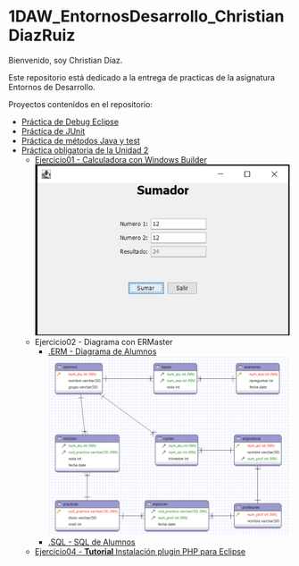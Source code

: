 # 1DAW_EntornosDesarrollo_ChristianDiazRuiz

Bienvenido, soy Christian Díaz.

Este repositorio está dedicado a la entrega de practicas de la asignatura Entornos de Desarrollo.

Proyectos contenidos en el repositorio:

* [Práctica de Debug Eclipse](https://github.com/cdiazruiz525/1DAW_EntornosDesarrollo_ChristianDiazRuiz/tree/main/src/practicaDebug)
* [Práctica de JUnit](https://github.com/cdiazruiz525/1DAW_EntornosDesarrollo_ChristianDiazRuiz/tree/main/src/practicaJUNIT)
* [Práctica de métodos Java y test](https://github.com/cdiazruiz525/1DAW_EntornosDesarrollo_ChristianDiazRuiz/tree/main/src/practicaUtiles)
* [Práctica obligatoria de la Unidad 2](https://github.com/cdiazruiz525/1DAW_EntornosDesarrollo_ChristianDiazRuiz/tree/main/src/practicaObligatoriaUnidad2)
  * [Ejercicio01 - Calculadora con Windows Builder](https://github.com/cdiazruiz525/1DAW_EntornosDesarrollo_ChristianDiazRuiz/blob/main/src/practicaObligatoriaUnidad2/Ejercicio01_Calculadora.java)
![Captura de Calculadora](https://github.com/cdiazruiz525/1DAW_EntornosDesarrollo_ChristianDiazRuiz/blob/main/src/practicaObligatoriaUnidad2/Ejercicio01_Calculadora_ChristianDiazRuiz.png)
  * Ejercicio02 - Diagrama con ERMaster
    * [.ERM - Diagrama de Alumnos](https://github.com/cdiazruiz525/1DAW_EntornosDesarrollo_ChristianDiazRuiz/blob/main/src/practicaObligatoriaUnidad2/Ejercicio02_DiagramaAlumnos.erm)
![Captura del Diagrama de Alumnos](https://github.com/cdiazruiz525/1DAW_EntornosDesarrollo_ChristianDiazRuiz/blob/main/src/practicaObligatoriaUnidad2/Ejercicio02_DiagramaAlumnos_ChristianDiazRuiz.png)
    * [.SQL - SQL de Alumnos](https://github.com/cdiazruiz525/1DAW_EntornosDesarrollo_ChristianDiazRuiz/blob/main/src/practicaObligatoriaUnidad2/Ejercicio02_SqlAlumnos.sql)
  * [Ejercicio04 - **Tutorial** Instalación plugin PHP para Eclipse](https://github.com/cdiazruiz525/1DAW_EntornosDesarrollo_ChristianDiazRuiz/blob/main/src/practicaObligatoriaUnidad2/Ejercicio04_PluginPHP_Eclipse_ChristianDiazRuiz.pdf)






